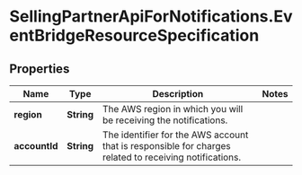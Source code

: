 # SellingPartnerApiForNotifications.EventBridgeResourceSpecification

## Properties

Name | Type | Description | Notes
------------ | ------------- | ------------- | -------------
**region** | **String** | The AWS region in which you will be receiving the notifications. | 
**accountId** | **String** | The identifier for the AWS account that is responsible for charges related to receiving notifications. | 


